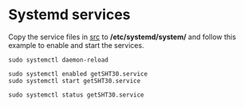 # Systemd services

Copy the service files in [src](src) to **/etc/systemd/system/** and follow this example to enable and start the services.

```shell
sudo systemctl daemon-reload

sudo systemctl enabled getSHT30.service
sudo systemctl start getSHT30.service

sudo systemctl status getSHT30.service
```
